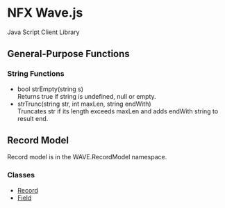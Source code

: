 # NFX Wave.js
Java Script Client Library

## General-Purpose Functions
### String Functions
* bool strEmpty(string s)  
Returns true if string is undefined, null or empty.
* strTrunc(string str, int maxLen, string endWith)  
Truncates str if its length exceeds maxLen and adds endWith string to result end.

## Record Model
Record model is in the WAVE.RecordModel namespace.

### Classes
* [Record](Record/readme.md)
* [Field](Field/readme.md)
